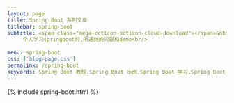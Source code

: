 ```yaml
---
layout: page
title: Spring Boot 系列文章
titlebar: spring-boot
subtitle: <span class="mega-octicon octicon-cloud-download"></span>&nbsp;&nbsp;
     个人学习springboot时,所遇到的问题和demo<br/>
     
menu: spring-boot
css: ['blog-page.css']
permalink: /spring-boot
keywords: Spring Boot 教程,Spring Boot 示例,Spring Boot 学习,Spring Boot 资源,Spring Boot 2.0
---
```


{% include spring-boot.html %}